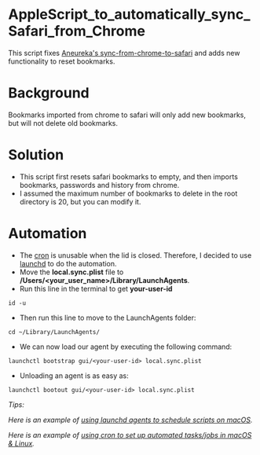# AppleScript_to_automatically_sync_Safari_from_Chrome
This script fixes [Aneureka's sync-from-chrome-to-safari](https://gist.github.com/Aneureka/41e4ee6ecb797bc97d20a44927d3dcbe) and adds new functionality to reset bookmarks.

# Background
Bookmarks imported from chrome to safari will only add new bookmarks, but will not delete old bookmarks.

# Solution
- This script first resets safari bookmarks to empty, and then imports bookmarks, passwords and history from chrome.
- I assumed the maximum number of bookmarks to delete in the root directory is 20, but you can modify it.

# Automation
- The [cron](https://en.wikipedia.org/wiki/Cron) is unusable when the lid is closed. Therefore, I decided to use [launchd](https://davidhamann.de/2018/03/13/setting-up-a-launchagent-macos-cron/) to do the automation.
- Move the **local.sync.plist** file to **/Users/<your_user_name>/Library/LaunchAgents**.
- Run this line in the terminal to get **your-user-id**
```
id -u
```
- Then run this line to move to the LaunchAgents folder:
```
cd ~/Library/LaunchAgents/
```
- We can now load our agent by executing the following command:
```
launchctl bootstrap gui/<your-user-id> local.sync.plist
```
- Unloading an agent is as easy as:
```
launchctl bootout gui/<your-user-id> local.sync.plist
```

*Tips:*

*Here is an example of [using launchd agents to schedule scripts on macOS](https://davidhamann.de/2018/03/13/setting-up-a-launchagent-macos-cron/).*

*Here is an example of [using cron to set up automated tasks/jobs in macOS & Linux](https://towardsdatascience.com/a-step-by-step-guide-to-scheduling-tasks-for-your-data-science-project-d7df4531fc41#:~:text=towardsdatascience.com-,cron%20for%20Linux/macOS,-In%20macOS%2C%20you).*
